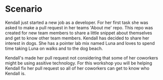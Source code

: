 # Scenario


Kendall just started a new job as a developer. For her first task she was asked to make a pull request in her teams 'About me' repo. This repo was created for new team members to share a little snippet about themselves and get to know other team members. Kendall has decided to share her interest in dogs. She has a pointer lab mix named Luna and loves to spend time taking Luna on walks and to the dog beach. 

Kendall's made her pull request not considering that some of her coworkers might be using assitive technology. For this workshop you will be helping Kendall fix her pull request so all of her coworkers can get to know who Kendall is.

 
